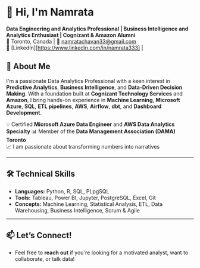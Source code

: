 # 👋 Hi, I'm Namrata

**Data Engineering and Analytics Professional | Business Intelligence and Analytics Enthusiast | Cognizant & Amazon Alumni**  
📍 Toronto, Canada | 📧 namratachavan33@gmail.com  
🔗 [LinkedIn][https://www.linkedin.com/in/namrata333] | 

## 🚀 About Me

I'm a passionate Data Analytics Professional with a keen interest in **Predictive Analytics**, **Business Intelligence**, and **Data-Driven Decision Making**. With a foundation built at **Cognizant Technology Services** and **Amazon**, I bring hands-on experience in **Machine Learning**, **Microsoft Azure**, **SQL**, **ETL pipelines**, **AWS**, **Airflow**, **dbt**, and **Dashboard Development**.

💡 Certified **Microsoft Azure Data Engineer**  and **AWS Data Analytics Specialty**
📊 Member of the **Data Management Association (DAMA) Toronto**  
📈 I am passionate about transforming numbers into narratives

---


## 🛠️ Technical Skills

- **Languages:** Python, R, SQL, PLpgSQL  
- **Tools:** Tableau, Power BI, Jupyter, PostgreSQL, Excel, Git  
- **Concepts:** Machine Learning, Statistical Analysis, ETL, Data Warehousing, Business Intelligence, Scrum & Agile  

---

## 📫 Let’s Connect!

- Feel free to **reach out** if you're looking for a motivated analyst, want to collaborate, or talk data!
